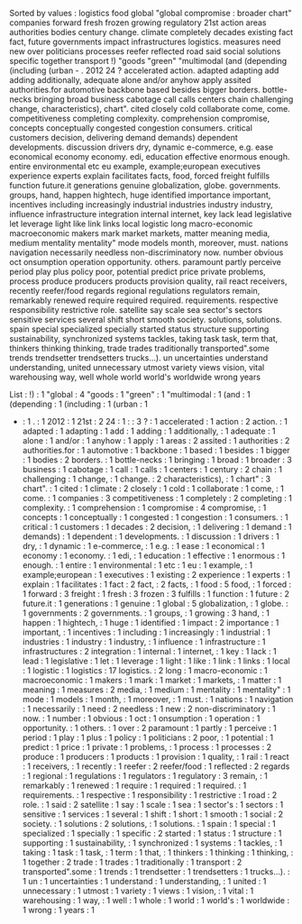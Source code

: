 Sorted by values :
logistics food global "global compromise : broader chart" companies forward fresh frozen growing regulatory 21st action areas authorities bodies century change. climate completely decades existing fact fact, future governments impact infrastructures logistics. measures need new over politicians processes reefer reflected road said social solutions specific together transport !) "goods "green" "multimodal (and (depending (including (urban - . 2012 24 ? accelerated action. adapted adapting add adding additionally, adequate alone and/or anyhow apply assited authorities.for automotive backbone based besides bigger borders. bottle-necks bringing broad business cabotage call calls centers chain challenging change, characteristics), chart". cited closely cold collaborate come, come. competitiveness completing complexity. comprehension compromise, concepts conceptually congested congestion consumers. critical customers decision, delivering demand demands) dependent developments. discussion drivers dry, dynamic e-commerce, e.g. ease economical economy economy. edi, education effective enormous enough. entire environmental etc eu example, example;european executives experience experts explain facilitates facts, food, forced freight fulfills function future.it generations genuine globalization, globe. governments. groups, hand, happen hightech, huge identified importance important, incentives including increasingly industrial industries industry industry, influence infrastructure integration internal internet, key lack lead legislative let leverage light like link links local logistic long macro-economic macroeconomic makers mark market markets, matter meaning media, medium mentality mentality" mode models month, moreover, must. nations navigation necessarily needless non-discriminatory now. number obvious oct onsumption operation opportunity. others. paramount partly perceive period play plus policy poor, potential predict price private problems, process produce producers products provision quality, rail react receivers, recently reefer/food regards regional regulations regulators remain, remarkably renewed require required required. requirements. respective responsibility restrictive role. satellite say scale sea sector's sectors sensitive services several shift short smooth society. solutions, solutions. spain special specialized specially started status structure supporting sustainability, synchronized systems tackles, taking task task, term that, thinkers thinking thinking, trade trades traditionally transported".some trends trendsetter trendsetters trucks...). un uncertainties understand understanding, united unnecessary utmost variety views vision, vital warehousing way, well whole world world's worldwide wrong years 

List :
!) : 1
"global : 4
"goods : 1
"green" : 1
"multimodal : 1
(and : 1
(depending : 1
(including : 1
(urban : 1
- : 1
. : 1
2012 : 1
21st : 2
24 : 1
: : 3
? : 1
accelerated : 1
action : 2
action. : 1
adapted : 1
adapting : 1
add : 1
adding : 1
additionally, : 1
adequate : 1
alone : 1
and/or : 1
anyhow : 1
apply : 1
areas : 2
assited : 1
authorities : 2
authorities.for : 1
automotive : 1
backbone : 1
based : 1
besides : 1
bigger : 1
bodies : 2
borders. : 1
bottle-necks : 1
bringing : 1
broad : 1
broader : 3
business : 1
cabotage : 1
call : 1
calls : 1
centers : 1
century : 2
chain : 1
challenging : 1
change, : 1
change. : 2
characteristics), : 1
chart" : 3
chart". : 1
cited : 1
climate : 2
closely : 1
cold : 1
collaborate : 1
come, : 1
come. : 1
companies : 3
competitiveness : 1
completely : 2
completing : 1
complexity. : 1
comprehension : 1
compromise : 4
compromise, : 1
concepts : 1
conceptually : 1
congested : 1
congestion : 1
consumers. : 1
critical : 1
customers : 1
decades : 2
decision, : 1
delivering : 1
demand : 1
demands) : 1
dependent : 1
developments. : 1
discussion : 1
drivers : 1
dry, : 1
dynamic : 1
e-commerce, : 1
e.g. : 1
ease : 1
economical : 1
economy : 1
economy. : 1
edi, : 1
education : 1
effective : 1
enormous : 1
enough. : 1
entire : 1
environmental : 1
etc : 1
eu : 1
example, : 1
example;european : 1
executives : 1
existing : 2
experience : 1
experts : 1
explain : 1
facilitates : 1
fact : 2
fact, : 2
facts, : 1
food : 5
food, : 1
forced : 1
forward : 3
freight : 1
fresh : 3
frozen : 3
fulfills : 1
function : 1
future : 2
future.it : 1
generations : 1
genuine : 1
global : 5
globalization, : 1
globe. : 1
governments : 2
governments. : 1
groups, : 1
growing : 3
hand, : 1
happen : 1
hightech, : 1
huge : 1
identified : 1
impact : 2
importance : 1
important, : 1
incentives : 1
including : 1
increasingly : 1
industrial : 1
industries : 1
industry : 1
industry, : 1
influence : 1
infrastructure : 1
infrastructures : 2
integration : 1
internal : 1
internet, : 1
key : 1
lack : 1
lead : 1
legislative : 1
let : 1
leverage : 1
light : 1
like : 1
link : 1
links : 1
local : 1
logistic : 1
logistics : 17
logistics. : 2
long : 1
macro-economic : 1
macroeconomic : 1
makers : 1
mark : 1
market : 1
markets, : 1
matter : 1
meaning : 1
measures : 2
media, : 1
medium : 1
mentality : 1
mentality" : 1
mode : 1
models : 1
month, : 1
moreover, : 1
must. : 1
nations : 1
navigation : 1
necessarily : 1
need : 2
needless : 1
new : 2
non-discriminatory : 1
now. : 1
number : 1
obvious : 1
oct : 1
onsumption : 1
operation : 1
opportunity. : 1
others. : 1
over : 2
paramount : 1
partly : 1
perceive : 1
period : 1
play : 1
plus : 1
policy : 1
politicians : 2
poor, : 1
potential : 1
predict : 1
price : 1
private : 1
problems, : 1
process : 1
processes : 2
produce : 1
producers : 1
products : 1
provision : 1
quality, : 1
rail : 1
react : 1
receivers, : 1
recently : 1
reefer : 2
reefer/food : 1
reflected : 2
regards : 1
regional : 1
regulations : 1
regulators : 1
regulatory : 3
remain, : 1
remarkably : 1
renewed : 1
require : 1
required : 1
required. : 1
requirements. : 1
respective : 1
responsibility : 1
restrictive : 1
road : 2
role. : 1
said : 2
satellite : 1
say : 1
scale : 1
sea : 1
sector's : 1
sectors : 1
sensitive : 1
services : 1
several : 1
shift : 1
short : 1
smooth : 1
social : 2
society. : 1
solutions : 2
solutions, : 1
solutions. : 1
spain : 1
special : 1
specialized : 1
specially : 1
specific : 2
started : 1
status : 1
structure : 1
supporting : 1
sustainability, : 1
synchronized : 1
systems : 1
tackles, : 1
taking : 1
task : 1
task, : 1
term : 1
that, : 1
thinkers : 1
thinking : 1
thinking, : 1
together : 2
trade : 1
trades : 1
traditionally : 1
transport : 2
transported".some : 1
trends : 1
trendsetter : 1
trendsetters : 1
trucks...). : 1
un : 1
uncertainties : 1
understand : 1
understanding, : 1
united : 1
unnecessary : 1
utmost : 1
variety : 1
views : 1
vision, : 1
vital : 1
warehousing : 1
way, : 1
well : 1
whole : 1
world : 1
world's : 1
worldwide : 1
wrong : 1
years : 1
